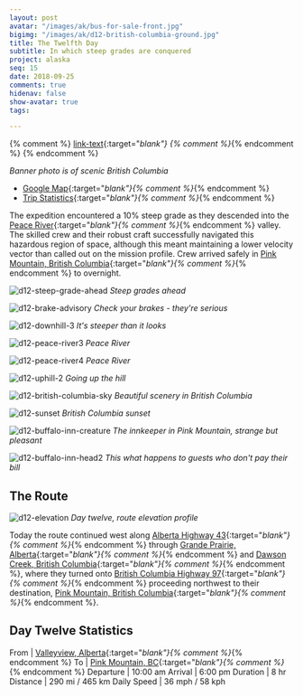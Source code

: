 ```yaml
---
layout: post
avatar: "/images/ak/bus-for-sale-front.jpg"
bigimg: "/images/ak/d12-british-columbia-ground.jpg"
title: The Twelfth Day
subtitle: In which steep grades are conquered
project: alaska
seq: 15
date: 2018-09-25
comments: true
hidenav: false
show-avatar: true
tags:

---
```


{% comment %}
[link-text](link-url){:target="_blank"}
{% comment %}_{% endcomment %}
{% endcomment %}


*Banner photo is of scenic British Columbia*

* [Google Map](https://drive.google.com/open?id=1QToP1iDFNB0dEk8pjlkAVyIr8ThzeEdh&usp=sharing){:target="_blank"}{% comment %}_{% endcomment %} 
* [Trip Statistics](https://docs.google.com/spreadsheets/d/10dU6wdnTdiuMCkSWJ2yGe1PNjGZWlgYcmZ_RCtjf--8/edit?usp=sharing){:target="_blank"}{% comment %}_{% endcomment %}

The expedition encountered a 10% steep grade as they descended into the 
[Peace River](https://en.wikipedia.org/wiki/Peace_River){:target="_blank"}{% comment %}_{% endcomment %}
valley. The skilled crew and their robust craft successfully navigated this hazardous
region of space, although this meant maintaining a lower velocity vector than called
out on the mission profile. Crew arrived safely in 
[Pink Mountain, British Columbia](https://en.wikipedia.org/wiki/Pink_Mountain,_British_Columbia){:target="_blank"}{% comment %}_{% endcomment %}
to overnight.

![d12-steep-grade-ahead](/images/ak/d12-steep-grade-ahead.jpg)
*Steep grades ahead*

![d12-brake-advisory](/images/ak/d12-brake-advisory.jpg)
*Check your brakes - they're serious*

![d12-downhill-3](/images/ak/d12-downhill-3.jpg)
*It's steeper than it looks*

![d12-peace-river3](/images/ak/d12-peace-river3.jpg)
*Peace River*

![d12-peace-river4](/images/ak/d12-peace-river4.jpg)
*Peace River*

![d12-uphill-2](/images/ak/d12-uphill-2.jpg)
*Going up the hill*

![d12-british-columbia-sky](/images/ak/d12-british-columbia-sky.jpg)
*Beautiful scenery in British Columbia*

![d12-sunset](/images/ak/d12-sunset.jpg)
*British Columbia sunset*

![d12-buffalo-inn-creature](/images/ak/d12-buffalo-inn-creature.jpg)
*The innkeeper in Pink Mountain, strange but pleasant*

![d12-buffalo-inn-head2](/images/ak/d12-buffalo-inn-head2.jpg)
*This what happens to guests who don't pay their bill*

## The Route

![d12-elevation](/images/ak/d12-elevation.png)
*Day twelve, route elevation profile*

Today the route continued west along
[Alberta Highway 43](https://en.wikipedia.org/wiki/Alberta_Highway_43){:target="_blank"}{% comment %}_{% endcomment %}
through
[Grande Prairie, Alberta](https://en.wikipedia.org/wiki/Grande_Prairie){:target="_blank"}{% comment %}_{% endcomment %}
and 
[Dawson Creek, British Columbia](https://en.wikipedia.org/wiki/Dawson_Creek){:target="_blank"}{% comment %}_{% endcomment %},
where they turned onto
[British Columbia Highway 97](https://en.wikipedia.org/wiki/British_Columbia_Highway_97){:target="_blank"}{% comment %}_{% endcomment %}
proceeding northwest to their destination,
[Pink Mountain, British Columbia](https://en.wikipedia.org/wiki/Pink_Mountain,_British_Columbia){:target="_blank"}{% comment %}_{% endcomment %}.


## Day Twelve Statistics

From | [Valleyview, Alberta](https://en.wikipedia.org/wiki/Valleyview,_Alberta){:target="_blank"}{% comment %}_{% endcomment %}
To | [Pink Mountain, BC](https://en.wikipedia.org/wiki/Pink_Mountain,_British_Columbia){:target="_blank"}{% comment %}_{% endcomment %}
Departure | 10:00 am 
Arrival | 6:00 pm 
Duration | 8 hr
Distance | 290 mi / 465 km
Daily Speed | 36 mph / 58 kph

